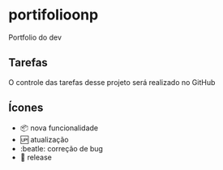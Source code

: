# portifolioonp

Portfolio do dev

## Tarefas

O controle das tarefas desse projeto será realizado no GitHub

## Ícones

- :package: nova funcionalidade
- :up: atualização
- :beatle: correção de bug
- :checkered_flag: release